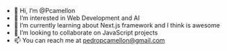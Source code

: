 - 👋 Hi, I’m @Pcamellon
- 👀 I’m interested in Web Development and AI
- 🌱 I’m currently learning about Next.js framework and I think is awesome 
- 💞️ I’m looking to collaborate on JavaScript projects
- 📫 You can reach me at pedropcamellon@gmail.com

<!---
Pcamellon/Pcamellon is a ✨ special ✨ repository because its `README.md` (this file) appears on your GitHub profile.
You can click the Preview link to take a look at your changes.
--->
